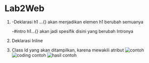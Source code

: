 # Lab2Web
1. -Deklarasi h1 ...{} akan menjadikan elemen h1 berubah semuanya

   -#intro h1...{} akan jadi spesifik disini yang berubah Intronya
   
2. Deklarasi Inline 
3. Class Id yang akan ditampilkan, karena mewakili atribut
![contoh](https://user-images.githubusercontent.com/81576195/113587744-6d9a0c00-9659-11eb-8621-44d49d866570.png)
![coding contoh](https://user-images.githubusercontent.com/81576195/113587752-7094fc80-9659-11eb-923b-41edccdbfc97.png)
![hasil contoh](https://user-images.githubusercontent.com/81576195/113587757-725ec000-9659-11eb-8b15-6db0fe3743aa.png)
